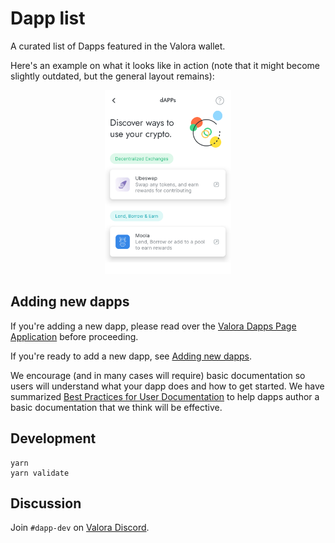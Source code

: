 # Dapp list

A curated list of Dapps featured in the Valora wallet.

Here's an example on what it looks like in action (note that it might become slightly outdated, but the general layout remains):

<p align="center">
  <img src="https://raw.githubusercontent.com/valora-inc/dapp-list/main/in-app-example.png" width=40%>
</p>

## Adding new dapps

If you're adding a new dapp, please read over the [Valora Dapps Page
Application](https://valoraapp.com/submit-dapp) before proceeding.

If you're ready to add a new dapp, see [Adding new
dapps](./docs/adding-new-dapps.md).

We encourage (and in many cases will require) basic documentation so
users will understand what your dapp does and how to get started. We
have summarized [Best Practices for User
Documentation](./docs/user-documentation-best-practices.md) to help dapps
author a basic documentation that we think will be effective.

## Development

```
yarn
yarn validate
```

## Discussion

Join `#dapp-dev` on [Valora Discord](https://valoraapp.co/discord).
